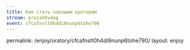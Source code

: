 ```yaml
---
title: Как стать хорошим оратором
stream: prezxV6v4eg
event: cfcafnslt0h4di9nunp6tohe790
---
```


permalink: /enjoy/oratory/cfcafnslt0h4di9nunp6tohe790/
layout: enjoy
